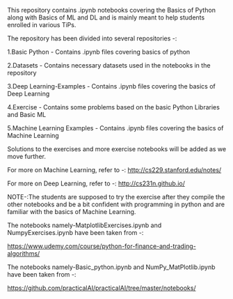 This repository contains .ipynb notebooks covering the Basics of Python along with Basics of ML and DL and is mainly meant to help students enrolled in various TiPs.

The repository has been divided into several repositories -:

1.Basic Python - Contains .ipynb files covering basics of python

2.Datasets - Contains necessary datasets used in the notebooks in the repository

3.Deep Learning-Examples - Contains .ipynb files covering the basics of Deep Learning

4.Exercise - Contains some problems based on the basic Python Libraries and Basic ML

5.Machine Learning Examples - Contains .ipynb files covering the basics of Machine Learning

Solutions to the exercises and more exercise notebooks will be added as we move further.

For more on Machine Learning, refer to -:
http://cs229.stanford.edu/notes/

For more on Deep Learning, refer to -:
http://cs231n.github.io/

NOTE-:The students are supposed to try the exercise after they compile the other notebooks and be a bit confident with programming in python and are familiar with the basics of Machine Learning. 

The notebooks namely-MatplotlibExercises.ipynb and NumpyExercises.ipynb have been taken from -:

https://www.udemy.com/course/python-for-finance-and-trading-algorithms/


The notebooks namely-Basic_python.ipynb and NumPy_MatPlotlib.ipynb have been taken from -:

https://github.com/practicalAI/practicalAI/tree/master/notebooks/


